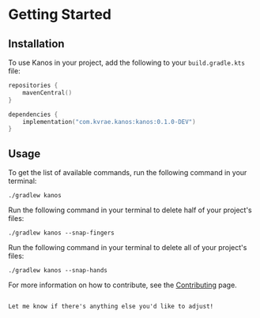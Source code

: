 
# Getting Started

## Installation

To use Kanos in your project, add the following to your `build.gradle.kts` file:

```kotlin
repositories {
    mavenCentral()
}

dependencies {
    implementation("com.kvrae.kanos:kanos:0.1.0-DEV")
}
```

## Usage

To get the list of available commands, run the following command in your terminal:

```shell
./gradlew kanos
```

Run the following command in your terminal to delete half of your project's files:

```shell
./gradlew kanos --snap-fingers
```

Run the following command in your terminal to delete all of your project's files:

```shell
./gradlew kanos --snap-hands
```

For more information on how to contribute, see the [Contributing](contributing.md) page.
```

Let me know if there's anything else you'd like to adjust!